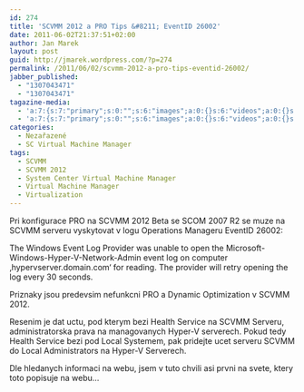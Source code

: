 ```yaml
---
id: 274
title: 'SCVMM 2012 a PRO Tips &#8211; EventID 26002'
date: 2011-06-02T21:37:51+02:00
author: Jan Marek
layout: post
guid: http://jmarek.wordpress.com/?p=274
permalink: /2011/06/02/scvmm-2012-a-pro-tips-eventid-26002/
jabber_published:
  - "1307043471"
  - "1307043471"
tagazine-media:
  - 'a:7:{s:7:"primary";s:0:"";s:6:"images";a:0:{}s:6:"videos";a:0:{}s:11:"image_count";s:1:"0";s:6:"author";s:8:"17238236";s:7:"blog_id";s:8:"16623371";s:9:"mod_stamp";s:19:"2011-06-02 19:37:51";}'
  - 'a:7:{s:7:"primary";s:0:"";s:6:"images";a:0:{}s:6:"videos";a:0:{}s:11:"image_count";s:1:"0";s:6:"author";s:8:"17238236";s:7:"blog_id";s:8:"16623371";s:9:"mod_stamp";s:19:"2011-06-02 19:37:51";}'
categories:
  - Nezařazené
  - SC Virtual Machine Manager
tags:
  - SCVMM
  - SCVMM 2012
  - System Center Virtual Machine Manager
  - Virtual Machine Manager
  - Virtualization
---
```

Pri konfigurace PRO na SCVMM 2012 Beta se SCOM 2007 R2 se muze na SCVMM serveru vyskytovat v logu Operations Manageru EventID 26002:

The Windows Event Log Provider was unable to open the Microsoft-Windows-Hyper-V-Network-Admin event log on computer &#8218;hypervserver.domain.com&#8216; for reading. The provider will retry opening the log every 30 seconds.

Priznaky jsou predevsim nefunkcni PRO a Dynamic Optimization v SCVMM 2012.

Resenim je dat uctu, pod kterym bezi Health Service na SCVMM Serveru, administratorska prava na managovanych Hyper-V serverech. Pokud tedy Health Service bezi pod Local Systemem, pak pridejte ucet serveru SCVMM do Local Administrators na Hyper-V Serverech.

Dle hledanych informaci na webu, jsem v tuto chvili asi prvni na svete, ktery toto popisuje na webu&#8230;